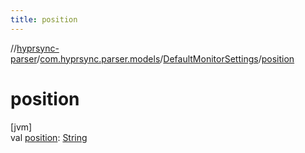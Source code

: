 ```yaml
---
title: position
---
```

//[hyprsync-parser](../../../index.html)/[com.hyprsync.parser.models](../index.html)/[DefaultMonitorSettings](index.html)/[position](position.html)



# position



[jvm]\
val [position](position.html): [String](https://kotlinlang.org/api/core/kotlin-stdlib/kotlin/-string/index.html)



